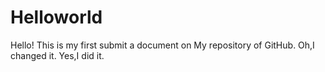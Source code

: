 # Helloworld
Hello!
This is my first submit a document on My repository of GitHub.
Oh,I changed it.
Yes,I did it.
